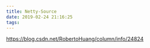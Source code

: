 ```yaml
---
title: Netty-Source
date: 2019-02-24 21:16:25
tags:
---
```





https://blog.csdn.net/RobertoHuang/column/info/24824
